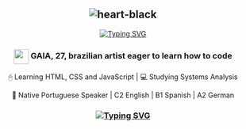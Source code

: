 ## <div align="center"> ![heart-black](https://github.com/user-attachments/assets/0512f027-3cea-4bd4-b850-39d436bcce0c) </div>
<p align="center"><a href="https://git.io/typing-svg"><img src="https://readme-typing-svg.demolab.com?font=Fira+Code&pause=1000&color=AC0000&center=true&multiline=true&width=435&lines=EXOPTATUS+ADES!;it+means+%22welcome%22+in+latin+.+.+." alt="Typing SVG" /></a></p>
<div align="center"><h3 align="center"><img src='https://daemonia.neocities.org/New%20Piskel.gif' width= 30px 30px align="center"> GAIA, 27, brazilian artist eager to learn how to code </h3>
<p> 🖰 Learning HTML, CSS and JavaScript | 💻 Studying Systems Analysis </p>
<p> 🧠 Native Portuguese Speaker | C2 English | B1 Spanish | A2 German</p><h3>
<div align="center"><a href="https://git.io/typing-svg"><img src="https://readme-typing-svg.demolab.com?font=Fira+Code&pause=1000&color=AC0000&center=true&vCenter=true&width=435&lines=.+.+.+thanks+for+passing+by+.+.+." alt="Typing SVG" /></a></a></div>
